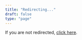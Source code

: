 ```yaml
---
title: "Redirecting..."
draft: false
type: "page"
---
```


<script>
  window.location.href = "https://research.nvidia.com/labs/toronto-ai/";
</script>

If you are not redirected, <a href="https://research.nvidia.com/labs/toronto-ai/">click here</a>.
